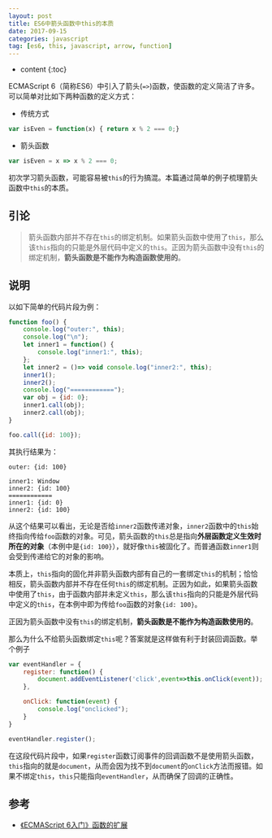 ```yaml
---
layout: post
title: ES6中箭头函数中this的本质
date: 2017-09-15
categories: javascript
tag: [es6, this, javascript, arrow, function]
---
```


* content
{:toc}

ECMAScript 6（简称ES6）中引入了箭头(```=>```)函数，使函数的定义简洁了许多。可以简单对比如下两种函数的定义方式：
- 传统方式
```js
var isEven = function(x) { return x % 2 === 0;}
```
- 箭头函数
```js
var isEven = x => x % 2 === 0;
```

初次学习箭头函数，可能容易被```this```的行为搞混。本篇通过简单的例子梳理箭头函数中```this```的本质。



## 引论

>箭头函数内部并不存在```this```的绑定机制。如果箭头函数中使用了```this```，那么该```this```指向的只能是外层代码中定义的```this```。正因为箭头函数中没有```this```的绑定机制，**箭头函数是不能作为构造函数使用的**。

## 说明

以如下简单的代码片段为例：
```js
function foo() {
    console.log("outer:", this);
    console.log("\n");
    let inner1 = function() {
        console.log("inner1:", this);
    };
    let inner2 = ()=> void console.log("inner2:", this);
    inner1();
    inner2();
    console.log("============");
    var obj = {id: 0};
    inner1.call(obj);
    inner2.call(obj);
}

foo.call({id: 100});
```
其执行结果为：
```
outer: {id: 100}

inner1: Window
inner2: {id: 100}
============
inner1: {id: 0}
inner2: {id: 100}
```
从这个结果可以看出，无论是否给```inner2```函数传递对象，```inner2```函数中的```this```始终指向传给```foo```函数的对象。可见，箭头函数的```this```总是指向**外层函数定义生效时所在的对象**（本例中是```{id: 100}```），就好像```this```被固化了。而普通函数```inner1```则会受到传递给它的对象的影响。

本质上，```this```指向的固化并非箭头函数内部有自己的一套绑定```this```的机制；恰恰相反，箭头函数内部并不存在任何```this```的绑定机制。正因为如此，如果箭头函数中使用了```this```，由于函数内部并未定义```this```，那么该```this```指向的只能是外层代码中定义的```this```，在本例中即为传给```foo```函数的对象```{id: 100}```。

正因为箭头函数中没有```this```的绑定机制，**箭头函数是不能作为构造函数使用的**。

那么为什么不给箭头函数绑定```this```呢？答案就是这样做有利于封装回调函数。举个例子

```js
var eventHandler = {
    register: function() {
        document.addEventListener('click',event=>this.onClick(event));
    },

    onClick: function(event) {
        console.log("onclicked");
    }
}

eventHandler.register();
```
在这段代码片段中，如果```register```函数订阅事件的回调函数不是使用箭头函数，```this```指向的就是```document```，从而会因为找不到```document```的```onClick```方法而报错。如果不绑定```this```，```this```只能指向```eventHandler```，从而确保了回调的正确性。

## 参考
- [《ECMAScript 6入门》函数的扩展](http://es6.ruanyifeng.com/#docs/function)
